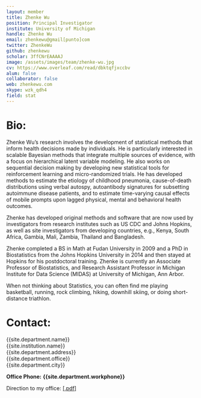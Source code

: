 ```yaml
---
layout: member
title: Zhenke Wu
position: Principal Investigator
institute: University of Michigan
handle: Zhenke Wu
email: zhenkewu@gmail[punto]com
twitter: ZhenkeWu
github: zhenkewu
scholar: 3ffCNrEAAAAJ
image: /assets/images/team/zhenke-wu.jpg
cv: https://www.overleaf.com/read/dbktqfjxccbv
alum: false
collaborator: false
web: zhenkewu.com
skype: wzk_qdh4
field: stat
---
```


Bio:
======

Zhenke Wu’s research involves the development of statistical methods that inform health decisions made by individuals. He is particularly interested in scalable Bayesian methods that integrate multiple sources of evidence, with a focus on hierarchical latent variable modeling. He also works on sequential decision making by developing new statistical tools for reinforcement learning and micro-randomized trials. He has developed methods to estimate the etiology of childhood pneumonia, cause-of-death distributions using verbal autospy, autoantibody signatures for subsetting autoimmune disease patients, and to estimate time-varying causal effects of mobile prompts upon lagged physical, mental and behavioral health outcomes.

Zhenke has developed original methods and software that are now used by investigators from research institutes such as US CDC and Johns Hopkins, as well as site investigators from developing countries, e.g., Kenya, South Africa, Gambia, Mali, Zambia, Thailand and Bangladesh.

Zhenke completed a BS in Math at Fudan University in 2009 and a PhD in Biostatistics from the Johns Hopkins University in 2014 and then stayed at Hopkins for his postdoctoral training. Zhenke is currently an Associate Professor of Biostatistics, and Research Assistant Professor in Michigan Institute for Data Science (MIDAS) at University of Michigan, Ann Arbor.

When not thinking about Statistics, you can often find me playing basketball, running, rock climbing, hiking, downhill skiing, or doing short-distance triathlon.



Contact:
======

{{site.department.name}}<br>
{{site.institution.name}}<br>
{{site.department.address}}<br>
{{site.department.office}}<br>
{{site.department.city}}<br>

__Office Phone:__ __{{site.department.workphone}}__ <br>

Direction to my office: [[.pdf]](/assets/pdfs/team/zhenkewu-office.pdf)

